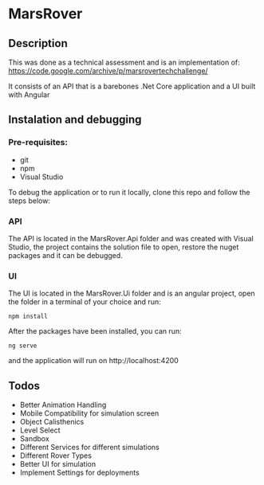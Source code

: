 # MarsRover
## Description 
This was done as a technical assessment and is an implementation of: https://code.google.com/archive/p/marsrovertechchallenge/

It consists of an API that is a barebones .Net Core application and a UI built with Angular

## Instalation and debugging

### Pre-requisites:
* git
* npm 
* Visual Studio

To debug the application or to run it locally, clone this repo and follow the steps below:

### API
The API is located in the MarsRover.Api folder and was created with Visual Studio, the project contains the solution file to open, restore the nuget packages and it can be debugged.

### UI
The UI is located in the MarsRover.Ui folder and is an angular project, open the folder in a terminal of your choice and run:

`npm install`

After the packages have been installed, you can run:

`ng serve`

and the application will run on http://localhost:4200

## Todos

* Better Animation Handling
* Mobile Compatibility for simulation screen
* Object Calisthenics
* Level Select
* Sandbox
* Different Services for different simulations
* Different Rover Types
* Better UI for simulation
* Implement Settings for deployments